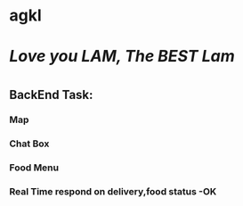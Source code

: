 # agkl

<h1><i>Love you LAM, The BEST Lam</i><h1>

<h2>BackEnd Task:</h2>
<span><h3> Map </h3></span>
<span><h3> Chat Box </h3></span>
<span><h3> Food Menu </h3></span>
<span><h3> Real Time respond on delivery,food status -OK</h3> </span>

